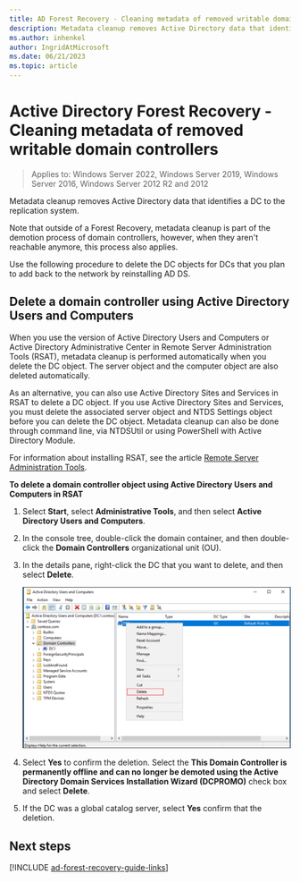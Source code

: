 ```yaml
---
title: AD Forest Recovery - Cleaning metadata of removed writable domain controllers  
description: Metadata cleanup removes Active Directory data that identifies a DC to the replication system. Note that outside of a Forest Recovery, metadata cleanup is part of the demotion process of domain controllers, however, when they aren't reachable anymore, this process also applies. Use the following procedure to delete the DC objects for DCs that you plan to add back to the network by reinstalling AD DS.
ms.author: inhenkel
author: IngridAtMicrosoft
ms.date: 06/21/2023
ms.topic: article
---
```


# Active Directory Forest Recovery -  Cleaning metadata of removed writable domain controllers

> Applies to: Windows Server 2022, Windows Server 2019, Windows Server 2016, Windows Server 2012 R2 and 2012

Metadata cleanup removes Active Directory data that identifies a DC to the
replication system.

Note that outside of a Forest Recovery, metadata cleanup is part of the
demotion process of domain controllers, however, when they aren't reachable
anymore, this process also applies.

Use the following procedure to delete the DC objects for DCs that you plan to
add back to the network by reinstalling AD DS.

## Delete a domain controller using Active Directory Users and Computers

When you use the version of Active Directory Users and Computers or Active
Directory Administrative Center in Remote Server Administration Tools (RSAT),
metadata cleanup is performed automatically when you delete the DC object. The
server object and the computer object are also deleted automatically.

As an alternative, you can also use Active Directory Sites and Services in RSAT
to delete a DC object. If you use Active Directory Sites and Services, you must
delete the associated server object and NTDS Settings object before you can
delete the DC object. Metadata cleanup can also be done through command line,
via NTDSUtil or using PowerShell with Active Directory Module.

For information about installing RSAT, see the article [Remote Server Administration Tools](/windows-server/remote/remote-server-administration-tools).

**To delete a domain controller object using Active Directory Users and
Computers in RSAT**

1. Select **Start**, select **Administrative Tools**, and then select **Active
    Directory Users and Computers**.

2. In the console tree, double-click the domain container, and then
    double-click the **Domain Controllers** organizational unit (OU).

3. In the details pane, right-click the DC that you want to delete, and then
    select **Delete**.

    ![Delete](media/86716786218562ce1d1abcdb4a22ce11.png)

4. Select **Yes** to confirm the deletion. Select the **This Domain Controller
    is permanently offline and can no longer be demoted using the Active
    Directory Domain Services Installation Wizard (DCPROMO)** check box and
    select **Delete**.

5. If the DC was a global catalog server, select **Yes** confirm that the
    deletion.

## Next steps

[!INCLUDE [ad-forest-recovery-guide-links](includes/ad-forest-recovery-guide-links.md)]

